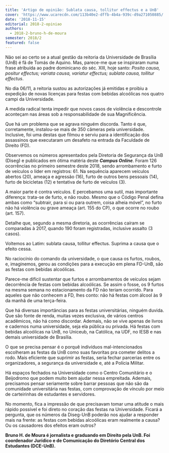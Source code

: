 ```yaml
---
title: 'Artigo de opinião: Sublata causa, tollitur effectus e a UnB'
cover: 'https://www.ucarecdn.com/113b40e2-dffb-4b4a-939c-d9a271050885/'
date: '2018-11-15'
editorial: 2018-2-opiniao
authors:
  - 2018-2-bruno-h-de-moura
semester: 2018/2
featured: false
---
```

Não sei ao certo se a atual gestão da reitoria da Universidade de Brasília (UnB) é fã de Tomás de Aquino. Mas, parece-me que se inspiraram numa frase atribuída ao padre dominicano do séc. XIII, hoje santo: _Posita causa, positur effectus; variata causa, variatur effectus; sublata causa, tollitur effectus_.

No dia 06/11, a reitoria sustou as autorizações já emitidas e proibiu a expedição de novas licenças para festas com bebidas alcoólicas nos quatro campi da Universidade.

A medida radical tenta impedir que novos casos de violência e descontrole aconteçam nas áreas sob a responsabilidade de sua Magnificência.

Que há um problema que se agrava ninguém discorda. Tanto é que, corretamente, instalou-se mais de 350 câmeras pela universidade. Inclusive, foi uma destas que filmou e serviu para a identificação dos assassinos que executaram um desafeto na entrada da Faculdade de Direito (FD).

Observemos os números apresentados pela Diretoria de Segurança da UnB (Diseg) e publicados em ótima matéria deste **_Campus Online_**. Foram 126 ocorrências no primeiro semestre deste 2018, sendo arrombamento e furto de veículos o líder em registros: 61. Na sequência aparecem veículos abertos (20), ameaça e agressão (16), furto de outros bens pessoais (14), furto de bicicletas (12) e tentativa de furto de veículos (3).

A maior parte é contra veículos. E percebamos uma sutil, mas importante diferença: trata-se de furto, e não roubo. Mesmo que o Código Penal defina ambas como “subtrair, para si ou para outrem, coisa alheia móvel”, no furto não há violência ou grave ameaça (art. 155 do CP), o que ocorre no roubo (art. 157).

Detalhe que, segundo a mesma diretoria, as ocorrências caíram se comparadas à 2017, quando 190 foram registradas, inclusive assalto (3 casos).

Voltemos ao Latim: sublata causa, tollitur effectus. Suprima a causa que o efeito cessa.

No raciocínio do comando da universidade, o que causa os furtos, roubos, e, imaginemos, gerou as condições para a execução em plena FD-UnB, são as festas com bebidas alcoólicas.

Parece-me difícil sustentar que furtos e arrombamentos de veículos sejam decorrência de festas com bebidas alcoólicas. Se assim o fosse, os 9 furtos na mesma semana no estacionamento da FD não teriam ocorrido. Para aqueles que não conhecem a FD, lhes conto: não há festas com álcool às 9 da manhã de uma terça-feira.

Que há diversas importâncias para as festas universitárias, ninguém duvida. Que são fonte de renda, muitas vezes exclusiva, de vários centros acadêmicos, não há como discordar. Ademais, não se vive apenas de livros e cadernos numa universidade, seja ela pública ou privada. Há festas com bebidas alcoólicas na UnB, no Uniceub, na Católica, na UDF, no IESB e nas demais universidade de Brasília.

O que se precisa pensar é o porquê indivíduos mal-intencionados escolheram as festas da UnB como suas favoritas pra cometer delitos a rodo. Mais eficiente que suprimir as festas, seria fechar parcerias entre os organizadores, a segurança da universidade e, até a Polícia Militar.

Há espaços fechados na Universidade como o Centro Comunitário e o Beijodromo que podem muito bem ajudar nessa empreitada. Ademais, precisamos pensar seriamente sobre barrar pessoas que não são da comunidade universitária nas festas, com comprovação de vínculo por meio de carteirinhas de estudantes e servidores.

No momento, fica a impressão de que precisavam tomar uma atitude o mais rápido possível e foi direto no coração das festas na Universidade. Ficará a pergunta, que os números da Diseg-UnB poderão nos ajudar a responder mais na frente: as festas com bebidas alcoólicas eram realmente a causa? Ou os causadores dos efeitos eram outros?

**Bruno H. de Moura é jornalista e graduando em Direito pela UnB. Foi coordenador Jurídico e de Comunicação do Diretório Central dos Estudantes (DCE-UnB).**
